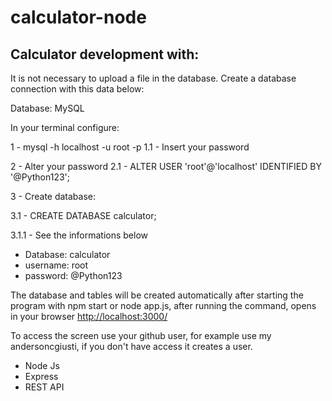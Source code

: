 # calculator-node

## Calculator development with:

It is not necessary to upload a file in the database.
Create a database connection with this data below:

Database: MySQL

In your terminal configure:

1 - mysql -h localhost -u root -p 
1.1 - Insert your password

2 - Alter your password
2.1 - ALTER USER 'root'@'localhost' IDENTIFIED BY '@Python123';

3 - Create database:

3.1 - CREATE DATABASE calculator;

3.1.1 - See the informations below
- Database: calculator
- username: root
- password: @Python123

The database and tables will be created automatically after starting the program with npm start or node app.js, after running the command, opens in your browser [http://localhost:3000/](http://localhost:3000/)

To access the screen use your github user, for example use my andersoncgiusti, if you don't have access it creates a user.

- Node Js
- Express
- REST API 
